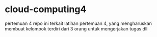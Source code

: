 # cloud-computing4
pertemuan 4
repo ini terkait latihan pertemuan 4, yang mengharuskan membuat kelompok terdiri dari 3 orang untuk mengerjakan tugas dll
